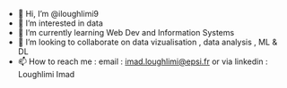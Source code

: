 - 👋 Hi, I’m @iloughlimi9
- 👀 I’m interested in data 
- 🌱 I’m currently learning Web Dev and Information Systems 
- 💞️ I’m looking to collaborate on data vizualisation , data analysis , ML & DL 
- 📫 How to reach me : email : imad.loughlimi@epsi.fr or via linkedin : Loughlimi Imad 


<!---
iloughlimi9/iloughlimi9 is a ✨ special ✨ repository because its `README.md` (this file) appears on your GitHub profile.
You can click the Preview link to take a look at your changes.
--->

